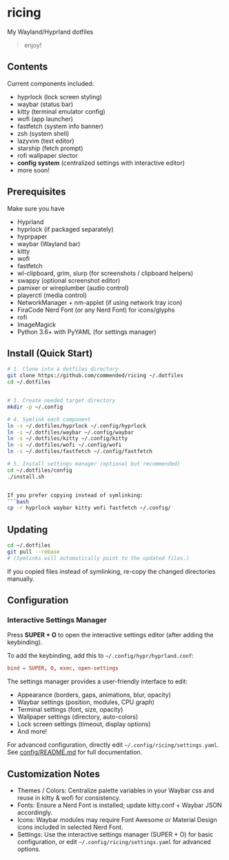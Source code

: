 # ricing

My Wayland/Hyprland dotfiles
> enjoy!

## Contents

Current components included:
- hyprlock (lock screen styling)
- waybar (status bar)
- kitty (terminal emulator config)
- wofi (app launcher)
- fastfetch (system info banner)
- zsh (system shell)
- lazyvim (text editor)
- starship (fetch prompt)
- rofi wallpaper slector
- **config system** (centralized settings with interactive editor)
- more soon!


## Prerequisites
Make sure you have
- Hyprland
- hyprlock (if packaged separately)
- hyprpaper
- waybar (Wayland bar)
- kitty
- wofi
- fastfetch
- wl-clipboard, grim, slurp (for screenshots / clipboard helpers)
- swappy (optional screenshot editor)
- pamixer or wireplumber (audio control)
- playerctl (media control)
- NetworkManager + nm-applet (if using network tray icon)
- FiraCode Nerd Font (or any Nerd Font) for icons/glyphs
- rofi
- ImageMagick
- Python 3.6+ with PyYAML (for settings manager)

## Install (Quick Start)
```bash
# 1. Clone into a dotfiles directory
git clone https://github.com/commended/ricing ~/.dotfiles
cd ~/.dotfiles


# 3. Create needed target directory
mkdir -p ~/.config

# 4. Symlink each component
ln -s ~/.dotfiles/hyprlock ~/.config/hyprlock
ln -s ~/.dotfiles/waybar ~/.config/waybar
ln -s ~/.dotfiles/kitty ~/.config/kitty
ln -s ~/.dotfiles/wofi ~/.config/wofi
ln -s ~/.dotfiles/fastfetch ~/.config/fastfetch

# 5. Install settings manager (optional but recommended)
cd ~/.dotfiles/config
./install.sh


If you prefer copying instead of symlinking:
```bash
cp -r hyprlock waybar kitty wofi fastfetch ~/.config/

```
## Updating
```bash
cd ~/.dotfiles
git pull --rebase
# (Symlinks will automatically point to the updated files.)
```
If you copied files instead of symlinking, re-copy the changed directories manually.

## Configuration

### Interactive Settings Manager

Press **SUPER + O** to open the interactive settings editor (after adding the keybinding).

To add the keybinding, add this to `~/.config/hypr/hyprland.conf`:
```conf
bind = SUPER, O, exec, open-settings
```

The settings manager provides a user-friendly interface to edit:
- Appearance (borders, gaps, animations, blur, opacity)
- Waybar settings (position, modules, CPU graph)
- Terminal settings (font, size, opacity)
- Wallpaper settings (directory, auto-colors)
- Lock screen settings (timeout, display options)
- And more!

For advanced configuration, directly edit `~/.config/ricing/settings.yaml`. See [config/README.md](config/README.md) for full documentation.

## Customization Notes
- Themes / Colors: Centralize palette variables in your Waybar css and reuse in kitty & wofi for consistency.
- Fonts: Ensure a Nerd Font is installed; update kitty.conf + Waybar JSON accordingly.
- Icons: Waybar modules may require Font Awesome or Material Design icons included in selected Nerd Font.
- Settings: Use the interactive settings manager (SUPER + O) for basic configuration, or edit `~/.config/ricing/settings.yaml` for advanced options.
